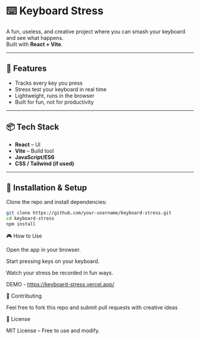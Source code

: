 # ⌨️ Keyboard Stress

A fun, useless, and creative project where you can smash your keyboard and see what happens.  
Built with **React + Vite**.

---

## 🚀 Features
- Tracks every key you press
- Stress test your keyboard in real time
- Lightweight, runs in the browser
- Built for fun, not for productivity

---

## 📦 Tech Stack
- **React** – UI
- **Vite** – Build tool
- **JavaScript/ES6**
- **CSS / Tailwind (if used)**

---

## 🔧 Installation & Setup

Clone the repo and install dependencies:

```bash
git clone https://github.com/your-username/keyboard-stress.git
cd keyboard-stress
npm install
```


🎮 How to Use

Open the app in your browser.

Start pressing keys on your keyboard.

Watch your stress be recorded in fun ways.


DEMO - https://keyboard-stress.vercel.app/

🤝 Contributing

Feel free to fork this repo and submit pull requests with creative ideas


📜 License

MIT License – Free to use and modify.
